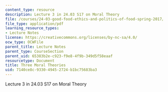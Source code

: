 ```yaml
---
content_type: resource
description: Lecture 3 in 24.03 S17 on Moral Theory
file: /courses/24-03-good-food-ethics-and-politics-of-food-spring-2017/7140ce8c933049452724b1bc75683ba3_MIT24_03S17_lec03.pdf
file_type: application/pdf
learning_resource_types:
- Lecture Notes
license: https://creativecommons.org/licenses/by-nc-sa/4.0/
ocw_type: OCWFile
parent_title: Lecture Notes
parent_type: CourseSection
parent_uid: 65383b2e-c923-f9e8-4f9b-349d5f58eaaf
resourcetype: Document
title: Three Moral Theories
uid: 7140ce8c-9330-4945-2724-b1bc75683ba3
---
```

Lecture 3 in 24.03 S17 on Moral Theory